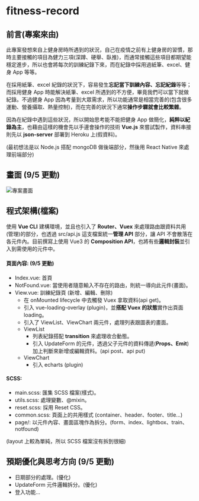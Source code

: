 # fitness-record

## 前言(專案來由)

此專案發想來自上健身房時所遇到的狀況，自己在疫情之前有上健身房的習慣，那時主要接觸的項目為健力三項(深蹲、硬舉、臥推)，而通常接觸這些項目都期望能穩定進步，所以也會將每次的訓練紀錄下來，而在紀錄中採用過紙筆、excel、健身 App 等等。

在採用紙筆、excel 紀錄的狀況下，容易發生**忘記當下訓練內容、忘記紀錄**等等；而採用健身 App 時能解決紙筆、excel 所遇到的不方便，畢竟我們可以當下就做紀錄。不過健身 App 因為考量到大眾需求，所以功能通常是相當完善的(包含很多運動、營養攝取、熱量控制)，而在完善的狀況下通常**操作步驟就會比較繁雜**。

因為在紀錄中遇到這些狀況，所以開始思考能不能把健身 App 做簡化，**純粹以紀錄為主**，也藉由這樣的機會先以手邊會操作的技術 **Vue.js** 來嘗試製作，資料串接則先以 **json-server** 部署到 Heroku 上(假資料)。

(最初想法是以 Node.js 搭配 mongoDB 做後端部分，然後用 React Native 來處理前端部分)

## 畫面 (9/5 更動)

![專案畫面](https://i.imgur.com/logyWq3.jpg)

## 程式架構(檔案)

使用 **Vue CLI** 建構環境，並且也引入了 **Router、Vuex** 來處理路由跟資料共用(管理)的部分，也透過 src/api.js 這支檔案統一**管理 API** 部分，讓 API 不會散落在各元件內。目前撰寫上使用 Vue3 的 **Composition API**，也將有些**邏輯封裝**並引入到需使用的元件中。

#### 頁面內容: (9/5 更動)

- Index.vue: 首頁
- NotFound.vue: 當使用者隨意輸入不存在的路由，則統一導向此元件(畫面)。
- View.vue: 訓練紀錄頁 (新增、編輯、刪除)
  - 在 onMounted lifecycle 中去觸發 Vuex 拿取資料(api get)。
  - 引入 vue-loading-overlay (plugin)，並**搭配 Vuex 的狀態**實作出頁面 loading。
  - 引入了 ViewList、ViewChart 兩元件，處理列表跟圖表的畫面。
  - ViewList
    - 列表紀錄搭配 **transition** 來處理收合動態。
    - 引入 UpdateForm 的元件，透過父子元件的資料傳遞(**Props、Emit**)加上判斷來新增或編輯資料。(api post、api put)
  - ViewChart
    - 引入 echarts (plugin)

#### SCSS:

- main.scss: 匯集 SCSS 檔案(樣式)。
- utils.scss: 處理變數、@mixin。
- reset.scss: 採用 Reset CSS。
- common.scss: 頁面上的共用樣式 (container、header、footer、title...)
- page/: 以元件內容、畫面區塊作為拆分。(form、index、lightbox、train、notfound)

(layout 上較為單純，所以 SCSS 檔案沒有拆到很細)

## 預期優化與思考方向 (9/5 更動)

- 日期部分的處理。(優化)
- UpdateForm 元件邏輯拆分。(優化)
- 登入功能...
